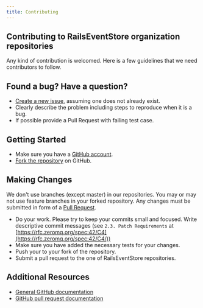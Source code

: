```yaml
---
title: Contributing
---
```


## Contributing to RailsEventStore organization repositories

Any kind of contribution is welcomed. Here is a few guidelines that we need contributors to follow.

## Found a bug? Have a question?

* [Create a new issue](https://help.github.com/articles/creating-an-issue/), assuming one does not already exist.
* Clearly describe the problem including steps to reproduce when it is a bug.
* If possible provide a Pull Request with failing test case.

## Getting Started

* Make sure you have a [GitHub account](https://github.com/signup/free).
* [Fork the repository](https://help.github.com/articles/fork-a-repo/) on GitHub.

## Making Changes

We don't use branches (except master) in our repositories. You may or may not use
feature branches in your forked repository. Any changes must be submitted in form
of a [Pull Request](https://help.github.com/articles/about-pull-requests/).

* Do your work. Please try to keep your commits small and focused.
  Write descriptive commit messages (see `2.3. Patch Requirements` at [https://rfc.zeromq.org/spec:42/C4](https://rfc.zeromq.org/spec:42/C4/))
* Make sure you have added the necessary tests for your changes.
* Push your to your fork of the repository.
* Submit a pull request to the one of RailsEventStore repositories.

## Additional Resources

* [General GitHub documentation](http://help.github.com/)
* [GitHub pull request documentation](http://help.github.com/send-pull-requests/)
